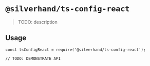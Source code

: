 # `@silverhand/ts-config-react`

> TODO: description

## Usage

```
const tsConfigReact = require('@silverhand/ts-config-react');

// TODO: DEMONSTRATE API
```
